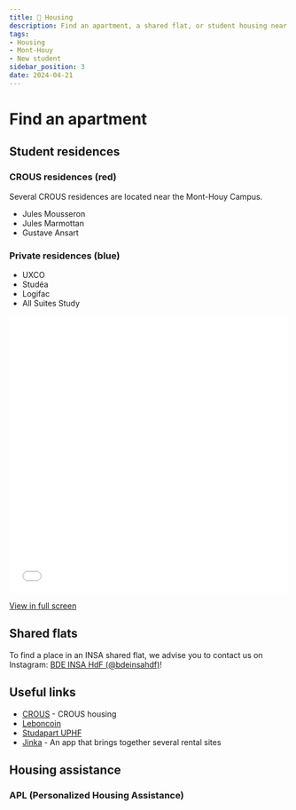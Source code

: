```yaml
---
title: 🏡 Housing
description: Find an apartment, a shared flat, or student housing near the Campus
tags:
- Housing
- Mont-Houy
- New student
sidebar_position: 3
date: 2024-04-21
---
```


# Find an apartment

## Student residences
### CROUS residences (red)
Several CROUS residences are located near the Mont-Houy Campus.
- Jules Mousseron
- Jules Marmottan
- Gustave Ansart

### Private residences (blue)
- UXCO
- Studéa
- Logifac
- All Suites Study

<iframe width="100%" height="500px" frameborder="0" allowfullscreen allow="geolocation" src="//umap.openstreetmap.fr/en/map/residences-etudiantes-autour-de-linsa_1207477?scaleControl=false&miniMap=false&scrollWheelZoom=false&zoomControl=true&editMode=disabled&moreControl=false&searchControl=null&tilelayersControl=false&embedControl=null&datalayersControl=null&onLoadPanel=none&captionBar=false&captionMenus=false&homeControl=true&captionControl=true"></iframe><p><a href="//umap.openstreetmap.fr/en/map/residences-etudiantes-autour-de-linsa_1207477?scaleControl=false&miniMap=false&scrollWheelZoom=true&zoomControl=true&editMode=disabled&moreControl=true&searchControl=null&tilelayersControl=true&embedControl=null&datalayersControl=null&onLoadPanel=none&captionBar=false&captionMenus=false&homeControl=true&captionControl=true" target="_blank">View in full screen</a></p>

## Shared flats
To find a place in an INSA shared flat, we advise you to contact us on Instagram: [BDE INSA HdF (@bdeinsahdf)](https://instagram.com/bdeinsahdf/)!

## Useful links

- [CROUS](https://trouverunlogement.lescrous.fr/) - CROUS housing
- [Leboncoin](https://www.leboncoin.fr/)
- [Studapart UPHF](https://uphf.studapart.com/fr/)
- [Jinka](https://www.jinka.fr/) - An app that brings together several rental sites

## Housing assistance

### APL (Personalized Housing Assistance)


